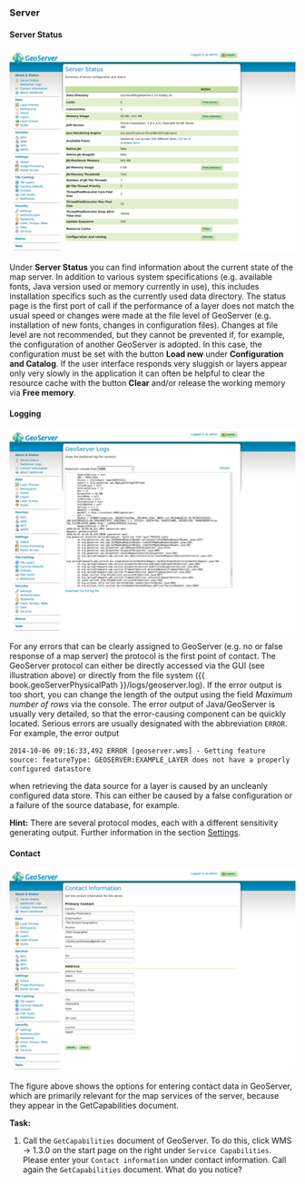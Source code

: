 ### Server

#### Server Status

![Server Status](../../assets/ui_server_status.png)

Under **Server Status** you can find information about the current state of the map server.
In addition to various system specifications 
(e.g. available fonts, Java version used or memory currently in use), this includes installation specifics such as the currently used data directory. The status page is the first port of call if the performance of a layer does not match the usual speed or changes were made at the file level of GeoServer (e.g. installation of new fonts, changes in configuration files).
Changes at file level are not recommended, but they cannot be prevented if, for example, the configuration of another GeoServer is adopted. In this case, the configuration must be set with the button **Load new**
under **Configuration and Catalog**. If the user interface responds
very sluggish or layers appear only very slowly in the application it can often be helpful to clear the resource cache with the button **Clear** and/or release the working memory via **Free memory**.

#### Logging

![Logging.](../../assets/ui_logs.png)

For any errors that can be clearly assigned to GeoServer (e.g. no or false response of a map server) the protocol is the first
point of contact. The GeoServer protocol can either be directly accessed via the GUI (see illustration above) or directly from the file system ({{ book.geoServerPhysicalPath }}/logs/geoserver.log). If the error output is too short, you can change the length of the output using the field *Maximum number of rows* via the console.
The error output of Java/GeoServer is usually very detailed, so that the error-causing
component can be quickly located. Serious errors are usually designated with the abbreviation  `ERROR`. For example, the error output

```
2014-10-06 09:16:33,492 ERROR [geoserver.wms] - Getting feature source: featureType: GEOSERVER:EXAMPLE_LAYER does not have a properly configured datastore
```

when retrieving the data source for a layer is caused by an uncleanly configured data store. This can either be caused by a false configuration or a failure of the source database, for example.

**Hint:** There are several protocol modes, each with a different sensitivity generating output. Further information in the section [Settings](../settings/README.md).

#### Contact

![Contact information.](../../assets/ui_contact_information.png)

The figure above shows the options for entering contact data in GeoServer, which are primarily relevant for the map services of the server,
because they appear in the GetCapabilities document.

**Task:**

1. Call the `GetCapabilities` document of GeoServer. To do this, click WMS -> 1.3.0 on the start page on the right under `Service Capabilities`.
Please enter your `Contact information` under contact information. Call again the `GetCapabilities` document. What do you notice?
